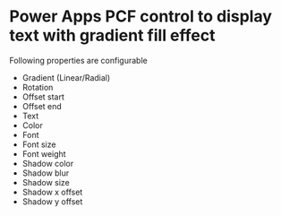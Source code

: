 # Power Apps PCF control to display text with gradient fill effect

Following properties are configurable

- Gradient (Linear/Radial)
- Rotation
- Offset start
- Offset end
- Text
- Color
- Font
- Font size
- Font weight
- Shadow color
- Shadow blur
- Shadow size
- Shadow x offset
- Shadow y offset
